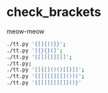# check_brackets
meow-meow

```bash
./tt.py '{[]{()}}'; 
./tt.py '[{}{}(]'; 
./tt.py '[[]][[][]]'; 
./tt.py; 
./tt.py '[[{[]()()[]}]]'; 
./tt.py '[[]][[][]]())('; 
./tt.py '{[[]][[][]]()}'
```
